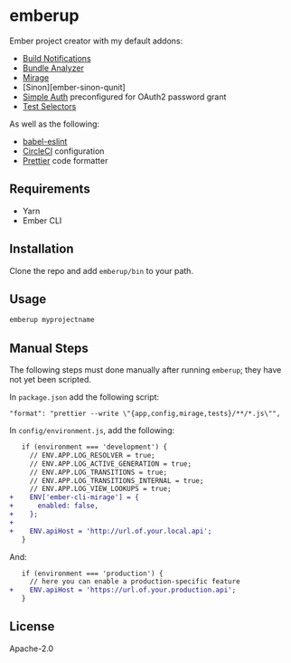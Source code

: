 # emberup

Ember project creator with my default addons:

- [Build Notifications][ember-cli-build-notifications]
- [Bundle Analyzer][ember-cli-bundle-analyzer]
- [Mirage][ember-cli-mirage]
- [Sinon][ember-sinon-qunit]
- [Simple Auth][ember-simple-auth] preconfigured for OAuth2 password grant
- [Test Selectors][ember-test-selectors]

As well as the following:

- [babel-eslint][babel-eslint]
- [CircleCI][circleci] configuration
- [Prettier][prettier] code formatter

## Requirements

- Yarn
- Ember CLI

## Installation

Clone the repo and add `emberup/bin` to your path.

## Usage

```bash
emberup myprojectname
```

## Manual Steps

The following steps must done manually after running `emberup`; they have not yet been scripted.

In `package.json` add the following script:

```
"format": "prettier --write \"{app,config,mirage,tests}/**/*.js\"",
```

In `config/environment.js`, add the following:

```diff
   if (environment === 'development') {
     // ENV.APP.LOG_RESOLVER = true;
     // ENV.APP.LOG_ACTIVE_GENERATION = true;
     // ENV.APP.LOG_TRANSITIONS = true;
     // ENV.APP.LOG_TRANSITIONS_INTERNAL = true;
     // ENV.APP.LOG_VIEW_LOOKUPS = true;
+    ENV['ember-cli-mirage'] = {
+      enabled: false,
+    };
+
+    ENV.apiHost = 'http://url.of.your.local.api';
   }
```

And:

```diff
   if (environment === 'production') {
     // here you can enable a production-specific feature
+    ENV.apiHost = 'https://url.of.your.production.api';
   }
```

## License

Apache-2.0

[babel-eslint]: https://github.com/babel/babel-eslint#babel-eslint---
[chai-dom]: https://github.com/nathanboktae/chai-dom
[circleci]: https://circleci.com/
[ember-cli-build-notifications]: https://github.com/pdud/ember-cli-build-notifications#readme
[ember-cli-bundle-analyzer]: https://github.com/kaliber5/ember-cli-bundle-analyzer
[ember-cli-chai]: https://github.com/ember-cli/ember-cli-chai#ember-cli-chai
[ember-cli-mirage]: https://ember-cli-mirage.com
[ember-mocha]: https://github.com/emberjs/ember-mocha
[ember-decorators]: https://ember-decorators.github.io/ember-decorators/docs/index.html
[ember-simple-auth]: http://ember-simple-auth.com/
[ember-sinon]: https://github.com/csantero/ember-sinon#ember-sinon
[ember-test-selectors]: https://github.com/simplabs/ember-test-selectors
[eslint-config-codingitwrong]: https://github.com/CodingItWrong/eslint-config-codingitwrong
[prettier]: https://prettier.io/
[sinon-chai]: https://github.com/domenic/sinon-chai#sinonjs-assertions-for-chai
